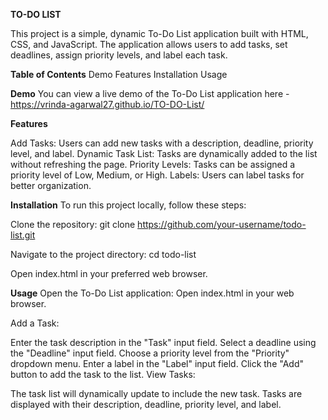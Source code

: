 **TO-DO LIST**

This project is a simple, dynamic To-Do List application built with HTML, CSS, and JavaScript. The application allows users to add tasks, set deadlines, assign priority levels, and label each task.

**Table of Contents**
Demo
Features
Installation
Usage


**Demo**
You can view a live demo of the To-Do List application here - https://vrinda-agarwal27.github.io/TO-DO-List/

**Features**

Add Tasks: Users can add new tasks with a description, deadline, priority level, and label.
Dynamic Task List: Tasks are dynamically added to the list without refreshing the page.
Priority Levels: Tasks can be assigned a priority level of Low, Medium, or High.
Labels: Users can label tasks for better organization.


**Installation**
To run this project locally, follow these steps:

Clone the repository:
git clone https://github.com/your-username/todo-list.git

Navigate to the project directory:
cd todo-list

Open index.html in your preferred web browser.


**Usage**
Open the To-Do List application:
Open index.html in your web browser.

Add a Task:

Enter the task description in the "Task" input field.
Select a deadline using the "Deadline" input field.
Choose a priority level from the "Priority" dropdown menu.
Enter a label in the "Label" input field.
Click the "Add" button to add the task to the list.
View Tasks:

The task list will dynamically update to include the new task.
Tasks are displayed with their description, deadline, priority level, and label.
